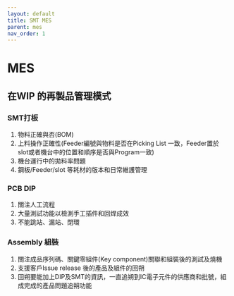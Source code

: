 ```yaml
---
layout: default
title: SMT MES
parent: mes
nav_order: 1
---
```



# MES


## 在WIP 的再製品管理模式
### SMT打板 
1. 物料正確與否(BOM)
2. 上料操作正確性(Feeder編號與物料是否在Picking List 一致，Feeder置於slot或者機台中的位置和順序是否與Program一致)
3. 機台運行中的拋料率問題
4. 鋼板/Feeder/slot 等耗材的版本和日常維護管理
  
### PCB DIP
1. 關注人工流程
2. 大量測試功能以檢測手工插件和回焊成效
3. 不能跳站、漏站、閉環

### Assembly 組裝
1. 關注成品序列碼、關鍵零組件(Key component)關聯和組裝後的測試及燒機
2. 支援客戶Issue release 後的產品及組件的回朔
3. 回朔要能加上DIP及SMT的資訊，一直追朔到IC電子元件的供應商和批號，組成完成的產品問題追朔功能
